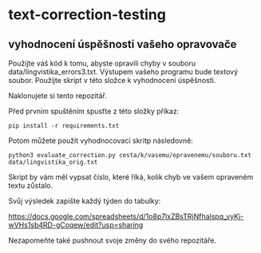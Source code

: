 # text-correction-testing

vyhodnocení úspěšnosti vašeho opravovače
----------------------------------------

Použijte váš kód k tomu, abyste opravili chyby v souboru data/lingvistika_errors3.txt. Výstupem vašeho programu bude textový soubor. Použijte skript v této složce k vyhodnocení úspěšnosti.

Naklonujete si tento repozitář.

Před prvním spuštěním spusťte z této složky příkaz:

```
pip install -r requirements.txt
```

Potom můžete použít vyhodnocovací skritp následovně:

```
python3 evaluate_correction.py cesta/k/vasemu/opravenemu/souboru.txt data/lingvistika_orig.txt
```

Skript by vám měl vypsat číslo, které říká, kolik chyb ve vašem opraveném textu zůstalo.

Svůj výsledek zapište každý týden do tabulky:

https://docs.google.com/spreadsheets/d/1o8p7lxZBsTRjNfhalspq_vyKj-wVHs1sb4RD-gCoqew/edit?usp=sharing

Nezapomeňte také pushnout svoje změny do svého repozitáře.


